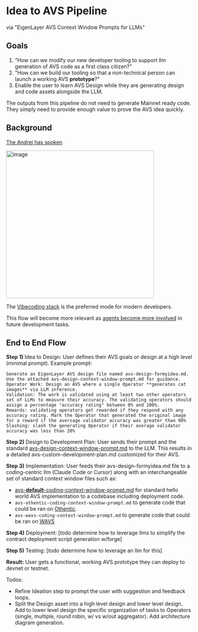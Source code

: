 # Idea to AVS Pipeline
via "EigenLayer AVS Context Window Prompts for LLMs"  


## Goals

1) “How can we modify our new developer tooling to support llm generation of AVS code as a first class citizen?”   
2) "How can we build our tooling so that a non-technical person can launch a working AVS **prototype**?"
3) Enable the user to learn AVS Design while they are generating design and code assets alongside the LLM.

The outputs from this pipeline do not need to generate Mainnet ready code. They simply need to provide enough value to prove the AVS idea quickly.

## Background
  
[The Andrej has spoken](https://x.com/karpathy/status/1899876370492383450)  

<img width="400" alt="image" src="https://github.com/user-attachments/assets/afa768ad-67bb-4279-96fe-c5771b996e8f" />
  

The [Vibecoding stack](https://x.com/DennisonBertram/status/1899641887922725223) is the preferred mode for modern developers.
  
This flow will become more relevant as [agents become more involved](https://x.com/weswfloyd/status/1899814487038853453) in future development tasks.  



## End to End Flow

**Step 1)** Idea to Design: 
User defines their AVS goals or design at a high level (minimal prompt). 
Example prompt:
```
Generate an EigenLayer AVS design file named avs-design-formyidea.md.
Use the attached avs-design-context-window-prompt.md for guidance.
Operator Work: Design an AVS where a single Operator **generates cat images** via LLM inference.
Validation: The work is validated using at least two other operators set of LLMs to measure their accuracy. The validating operators should assign a percentage "accuracy rating" between 0% and 100%. 
Rewards: validating operators get rewarded if they respond with any accuracy rating. Mark the Operator that generated the original image for a reward if the aversage validator accuracy was greater than 90%
Slashing: slash the generating Operator if their average validator accuracy was less than 20%
```

**Step 2)** Design to Development Plan: 
User sends their prompt and the standard [avs-design-context-window-prompt.md](./avs-design-context-window-prompt.md) to the LLM. This results in a detailed avs-custom-development-plan.md customized for their AVS.

**Step 3)** Implementation: 
User feeds their avs-design-formyidea.md file to a coding-centric llm (Claude Code or Cursor) along with an interchangeable set of standard context window files such as:
- [avs-**default**-coding-context-window-prompt.md](./avs-coding-context-window-prompt.md) for standard hello world AVS implementation to a codebase including deployment code.
- `avs-othentic-coding-context-window-prompt.md` to generate code that could be ran on [Othentic](https://docs.othentic.xyz/main).
- `avs-wavs-coding-context-window-prompt.md` to generate code that could be ran on [WAVS](https://www.wavs.xyz/)
  
**Step 4)** Deployment:
[todo determine how to leverage llms to simplify the contract deployment script generation w/forge]

**Step 5)** Testing:
[todo determine how to leverage an llm for this]

**Result:** User gets a functional, working AVS prototype they can deploy to devnet or testnet.

Todos:
- Refine Ideation step to prompt the user with suggestion and feedback loops.
- Split the Design asset into a high level design and lower level design. Add to lower level design the specific organization of tasks to Operators (single, multiple, round robin, w/ vs w/out aggregator). Add architecture diagram generation.
